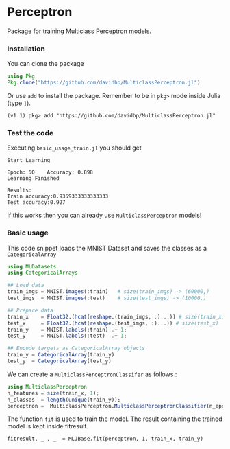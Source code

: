 # Perceptron

Package for training Multiclass Perceptron models.

### Installation

You can clone the package

```julia
using Pkg
Pkg.clone("https://github.com/davidbp/MulticlassPerceptron.jl") 
```

Or use `add` to install the package. Remember to be in `pkg>` mode inside Julia (type `]`).

```
(v1.1) pkg> add "https://github.com/davidbp/MulticlassPerceptron.jl"
```

### Test the code

Executing `basic_usage_train.jl` you should get

```
Start Learning

Epoch: 50 	 Accuracy: 0.898
Learning Finished

Results:
Train accuracy:0.9359333333333333
Test accuracy:0.927
```

If this works then you can already use `MulticlassPerceptron` models!



### Basic usage 

This code snippet loads the MNIST Dataset and saves the classes as a `CategoricalArray`

```julia
using MLDatasets
using CategoricalArrays

## Load data
train_imgs = MNIST.images(:train)   # size(train_imgs) -> (60000,)
test_imgs  = MNIST.images(:test)    # size(test_imgs) -> (10000,)

## Prepare data
train_x    = Float32.(hcat(reshape.(train_imgs, :)...)) # size(train_x) -> (784, 60000)
test_x     = Float32.(hcat(reshape.(test_imgs, :)...)) # size(test_x)   -> (784, 60000)
train_y    = MNIST.labels(:train) .+ 1;
test_y     = MNIST.labels(:test)  .+ 1;

## Encode targets as CategoricalArray objects
train_y = CategoricalArray(train_y)
test_y  = CategoricalArray(test_y)


```

We can create a `MulticlassPerceptronClassifer` as follows :

```julia
using MulticlassPerceptron
n_features = size(train_x, 1);
n_classes  = length(unique(train_y));
perceptron =  MulticlassPerceptron.MulticlassPerceptronClassifier(n_epochs=50; f_average_weights=true)
```

The function `fit` is used to train the model. The result containing the trained model is kept inside fitresult.

```
fitresult, _ , _  = MLJBase.fit(perceptron, 1, train_x, train_y) 
```

